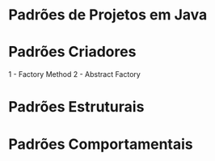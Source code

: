 # Padrões de Projetos em Java

# Padrões Criadores

1 - Factory Method
2 - Abstract Factory


# Padrões Estruturais


# Padrões Comportamentais

